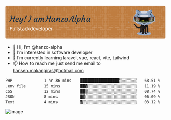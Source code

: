![Header](./github-header-image.png)

- 👋 Hi, I’m @hanzo-alpha
- 👀 I’m interested in software developer
- 🌱 I’m currently learning laravel, vue, react, vite, tailwind
- 📫 How to reach me just send me email to hansen.makangiras@hotmail.com 

<!---
hanzo-alpha/hanzo-alpha is a ✨ special ✨ repository because its `README.md` (this file) appears on your GitHub profile.
You can click the Preview link to take a look at your changes.
--->

<!--START_SECTION:waka-->

```txt
PHP              1 hr 36 mins    █████████████████░░░░░░░░   68.51 %
.env file        15 mins         ██▓░░░░░░░░░░░░░░░░░░░░░░   11.19 %
CSS              12 mins         ██▒░░░░░░░░░░░░░░░░░░░░░░   08.74 %
JSON             8 mins          █▓░░░░░░░░░░░░░░░░░░░░░░░   06.09 %
Text             4 mins          ▓░░░░░░░░░░░░░░░░░░░░░░░░   03.12 %
```

<!--END_SECTION:waka-->

![image](https://github.com/hanzo-alpha/hanzo-alpha/assets/111342797/c4bd2977-6123-4017-8652-6e166259b484)

